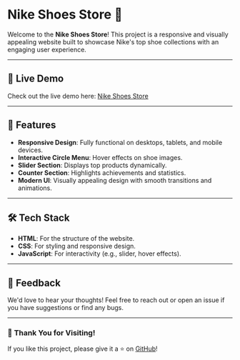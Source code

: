# Nike Shoes Store 🌟

Welcome to the **Nike Shoes Store**! This project is a responsive and visually appealing website built to showcase Nike's top shoe collections with an engaging user experience.

---

## 🔗 Live Demo

Check out the live demo here: [Nike Shoes Store](https://shoes-store-landing-page.vercel.app/index.html)  


---

## 📌 Features

- **Responsive Design**: Fully functional on desktops, tablets, and mobile devices.  
- **Interactive Circle Menu**: Hover effects on shoe images.  
- **Slider Section**: Displays top products dynamically.  
- **Counter Section**: Highlights achievements and statistics.  
- **Modern UI**: Visually appealing design with smooth transitions and animations.  

---

## 🛠️ Tech Stack

- **HTML**: For the structure of the website.  
- **CSS**: For styling and responsive design.  
- **JavaScript**: For interactivity (e.g., slider, hover effects).  

---



## 📝 Feedback

We'd love to hear your thoughts! Feel free to reach out or open an issue if you have suggestions or find any bugs.

---

### 🌟 **Thank You for Visiting!**

If you like this project, please give it a ⭐ on [GitHub](https://github.com/M-Mahir-Khan/nike-shoes-store)!
